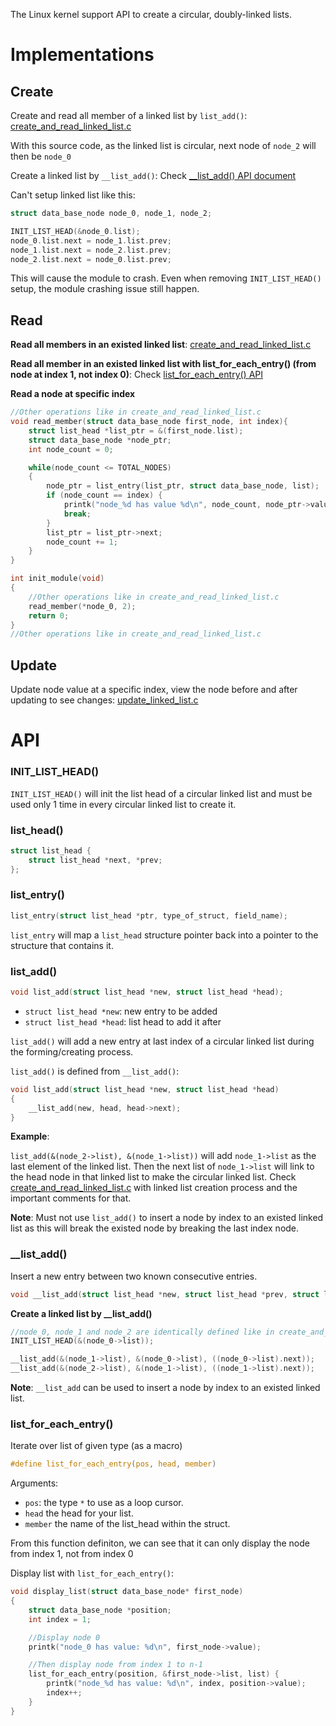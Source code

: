 The Linux kernel support API to create a circular, doubly-linked lists.

# Implementations

## Create

Create and read all member of a linked list by ``list_add()``: [create_and_read_linked_list.c](create_and_read_linked_list.c)

With this source code, as the linked list is circular, next node of ``node_2`` will then be ``node_0``

Create a linked list by ``__list_add()``: Check [__list_add() API document](#__list_add)

Can't setup linked list like this:

```c
struct data_base_node node_0, node_1, node_2;

INIT_LIST_HEAD(&node_0.list);
node_0.list.next = node_1.list.prev;
node_1.list.next = node_2.list.prev;
node_2.list.next = node_0.list.prev;
```

This will cause the module to crash. Even when removing ``INIT_LIST_HEAD()`` setup, the module crashing issue still happen.

## Read

**Read all members in an existed linked list**: [create_and_read_linked_list.c](create_and_read_linked_list.c)

**Read all member in an existed linked list with list_for_each_entry() (from node at index 1, not index 0)**: Check [list_for_each_entry() API](#list_for_each_entry)

**Read a node at specific index**

```c
//Other operations like in create_and_read_linked_list.c
void read_member(struct data_base_node first_node, int index){
    struct list_head *list_ptr = &(first_node.list);
	struct data_base_node *node_ptr;
	int node_count = 0;

	while(node_count <= TOTAL_NODES)
	{
		node_ptr = list_entry(list_ptr, struct data_base_node, list);
		if (node_count == index) {
			printk("node_%d has value %d\n", node_count, node_ptr->value);
			break;
		}
		list_ptr = list_ptr->next;
		node_count += 1;
	}
}

int init_module(void)
{
	//Other operations like in create_and_read_linked_list.c
	read_member(*node_0, 2);
	return 0;
}
//Other operations like in create_and_read_linked_list.c
```

## Update

Update node value at a specific index, view the node before and after updating to see changes: [update_linked_list.c](update_linked_list.c)

# API

### INIT_LIST_HEAD()

``INIT_LIST_HEAD()`` will init the list head of a circular linked list and must be used only 1 time in every circular linked list to create it.

### list_head()

```c
struct list_head {
    struct list_head *next, *prev;
};
```

### list_entry()

```c
list_entry(struct list_head *ptr, type_of_struct, field_name);
```

``list_entry`` will map a ``list_head`` structure pointer back into a pointer to the structure that contains it.

### list_add()

```c
void list_add(struct list_head *new, struct list_head *head);
```
* ``struct list_head *new``: new entry to be added
* ``struct list_head *head``: list head to add it after

``list_add()`` will add a new entry at last index of a circular linked list during the forming/creating process.

``list_add()`` is defined from ``__list_add()``:

```c
void list_add(struct list_head *new, struct list_head *head) 
{ 
	__list_add(new, head, head->next); 
}
```

**Example**:

``list_add(&(node_2->list), &(node_1->list))`` will add ``node_1->list`` as the last element of the linked list. Then the next list of    ``node_1->list`` will link to the head node in that linked list to make the circular linked list. Check [create_and_read_linked_list.c](create_and_read_linked_list.c) with linked list creation process and the important comments for that.

**Note**: Must not use ``list_add()`` to insert a node by index to an existed linked list as this will break the existed node by breaking the last index node.

### __list_add()

Insert a new entry between two known consecutive entries.

```c
void __list_add(struct list_head *new, struct list_head *prev, struct list_head *next);
```

**Create a linked list by __list_add()**

```c
//node_0, node_1 and node_2 are identically defined like in create_and_read_linked_list.c
INIT_LIST_HEAD(&(node_0->list));

__list_add(&(node_1->list), &(node_0->list), ((node_0->list).next));
__list_add(&(node_2->list), &(node_1->list), ((node_1->list).next));
```

**Note**: ``__list_add`` can be used to insert a node by index to an existed linked list.

### list_for_each_entry()

Iterate over list of given type (as a macro)

```c
#define list_for_each_entry(pos, head, member)	
```

Arguments:
* ``pos``: the type ``*`` to use as a loop cursor.
* ``head`` the head for your list.
* ``member`` the name of the list_head within the struct.

From this function definiton, we can see that it can only display the node from index 1, not from index 0

Display list with ``list_for_each_entry()``:

```c
void display_list(struct data_base_node* first_node)
{
	struct data_base_node *position;
	int index = 1;

	//Display node 0
	printk("node_0 has value: %d\n", first_node->value);

	//Then display node from index 1 to n-1
	list_for_each_entry(position, &first_node->list, list) {
		printk("node_%d has value: %d\n", index, position->value);
		index++;
	}
}
```
